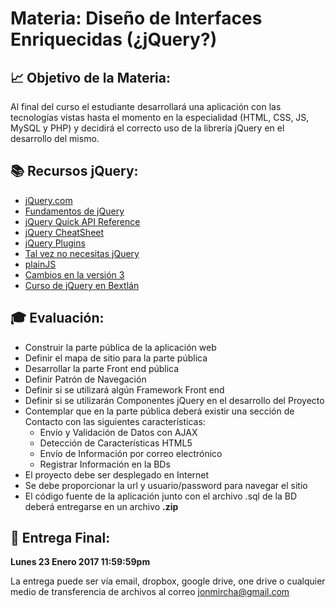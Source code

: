 # Materia: Diseño de Interfaces Enriquecidas (¿jQuery?)

## :chart_with_upwards_trend: Objetivo de la Materia:

Al final del curso el estudiante desarrollará una aplicación con las tecnologías vistas hasta el momento en la especialidad (HTML, CSS, JS, MySQL y PHP) y decidirá el correcto uso de la librería jQuery en el desarrollo del mismo.

## :books: Recursos jQuery:

* [jQuery.com](http://jquery.com/)
* [Fundamentos de jQuery](http://librojquery.com/)
* [jQuery Quick API Reference](https://oscarotero.com/jquery/)
* [jQuery CheatSheet](http://overapi.com/jquery/)
* [jQuery Plugins](https://plugins.jquery.com/)
* [Tal vez no necesitas jQuery](http://youmightnotneedjquery.com/)
* [plainJS](https://plainjs.com/)
* [Cambios en la versión 3](http://jquery.com/upgrade-guide/3.0/)
* [Curso de jQuery en Bextlán](https://www.youtube.com/playlist?list=PLvq-jIkSeTUYvLDfVUXOhnZ6QSouIfQQ7)


## :mortar_board: Evaluación:

* Construir la parte pública de la aplicación web
* Definir el mapa de sitio para la parte pública
* Desarrollar la parte Front end pública
* Definir Patrón de Navegación
* Definir si se utilizará algún Framework Front end
* Definir si se utilizarán Componentes jQuery en el desarrollo del Proyecto
* Contemplar que en la parte pública deberá existir una sección de Contacto con las siguientes características:
	* Envío y Validación de Datos con AJAX
	* Detección de Características HTML5
	* Envío de Información por correo electrónico
	* Registrar Información en la BDs
* El proyecto debe ser desplegado en Internet
* Se debe proporcionar la url y usuario/password para navegar el sitio
* El código fuente de la aplicación junto con el archivo .sql de la BD deberá entregarse en un archivo **.zip**

## :date: Entrega Final: 

**Lunes 23 Enero 2017 11:59:59pm**

La entrega puede ser vía email, dropbox, google drive, one drive o cualquier medio de transferencia de archivos al correo jonmircha@gmail.com